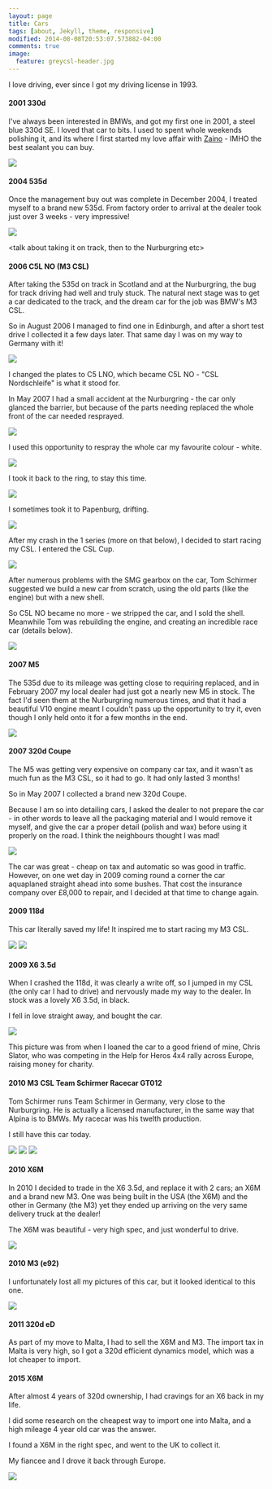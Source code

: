 ```yaml
---
layout: page
title: Cars
tags: [about, Jekyll, theme, responsive]
modified: 2014-08-08T20:53:07.573882-04:00
comments: true
image:
  feature: greycsl-header.jpg
---
```

I love driving, ever since I got my driving license in 1993. 

#### 2001 330d
I've always been interested in BMWs, and got my first one in 2001, a steel blue 330d SE. I loved that car to bits.
I used to spent whole weekends polishing it, and its where I first started my love affair with [Zaino](https://www.zainostore.com) - IMHO the best sealant you can buy.

<img src="/images/DSC00669.jpg">

#### 2004 535d
Once the management buy out was complete in December 2004, I treated myself to a brand new 535d. From factory order to arrival at the dealer took just over 3 weeks - very impressive!

<img src="/images/IMG_0982.jpg">

<talk about taking it on track, then to the Nurburgring etc>

#### 2006 C5L NO (M3 CSL)

After taking the 535d on track in Scotland and at the Nurburgring, the bug for track driving had well and truly stuck. The natural next stage was
to get a car dedicated to the track, and the dream car for the job was BMW's M3 CSL.

So in August 2006 I managed to find one in Edinburgh, and after a short test drive I collected it a few days later. That same day I was on my way to Germany with it!

<img src="/images/IMG_1685_800.jpg">

I changed the plates to C5 LNO, which became C5L NO - "CSL Nordschleife" is what it stood for.

In May 2007 I had a small accident at the Nurburgring - the car only glanced the barrier, but because of the parts needing replaced the whole front of the car needed resprayed.

<img src="/images/IMG_2820.jpg">

I used this opportunity to respray the whole car my favourite colour - white.

<img src="/images/IMG_2903.jpg">

I took it back to the ring, to stay this time.

<img src="/images/NLP_3595-2.jpg">

I sometimes took it to Papenburg, drifting.

<img src="/images/PA9_1159R.jpg">

After my crash in the 1 series (more on that below), I decided to start racing my CSL. I entered the CSL Cup.

<img src="/images/whitecsl1.jpg">

After numerous problems with the SMG gearbox on the car, Tom Schirmer suggested we build a new car from scratch, using the old parts (like the engine) but with a new shell.

So C5L NO became no more - we stripped the car, and I sold the shell. Meanwhile Tom was rebuilding the engine, and creating an incredible race car (details below).

<img src="/images/1024_IMG_4459.jpg">

#### 2007 M5
The 535d due to its mileage was getting close to requiring replaced, and in February 2007 my local dealer had just got a nearly new M5 in stock. The fact I'd seen them at the Nurburgring numerous times, 
and that it had a beautiful V10 engine meant I couldn't pass up the opportunity to try it, even though I only held onto it for a few months in the end.

<img src="/images/VQ5P0604.jpg">

#### 2007 320d Coupe
The M5 was getting very expensive on company car tax, and it wasn't as much fun as the M3 CSL, so it had to go. It had only lasted 3 months!

So in May 2007 I collected a brand new 320d Coupe. 

Because I am so into detailing cars, I asked the dealer to not prepare the car - in other words to leave all the packaging material and I would remove it myself, and give the car a proper detail (polish and wax)
before using it properly on the road. I think the neighbours thought I was mad!

<img src="/images/VQ5P0622.jpg">

The car was great - cheap on tax and automatic so was good in traffic. However, on one wet day in 2009 coming round a corner the car aquaplaned straight ahead into some bushes. That cost the insurance company
over £8,000 to repair, and I decided at that time to change again.

#### 2009 118d
This car literally saved my life! It inspired me to start racing my M3 CSL.

<img src="/images/1series.jpg">

<img src="/images/1series2.jpg">

#### 2009 X6 3.5d
When I crashed the 118d, it was clearly a write off, so I jumped in my CSL (the only car I had to drive) and nervously made my way to the dealer. In stock was a lovely X6 3.5d, in black.

I fell in love straight away, and bought the car.

<img src="/images/IMG_0459.jpg">

This picture was from when I loaned the car to a good friend of mine, Chris Slator, who was competing in the Help for Heros 4x4 rally across Europe, raising money for charity.

#### 2010 M3 CSL Team Schirmer Racecar GT012
Tom Schirmer runs Team Schirmer in Germany, very close to the Nurburgring. He is actually a licensed manufacturer, in the same way that Alpina is to BMWs. My racecar was his twelth production.

I still have this car today.

<img src="/images/IMG_4804.jpg">

<img src="/images/greycsl1.jpg">

<img src="/images/greycsl2.jpg">

#### 2010 X6M
In 2010 I decided to trade in the X6 3.5d, and replace it with 2 cars; an X6M and a brand new M3. One was being built in the USA (the X6M) and the other in Germany (the M3) yet they ended
up arriving on the very same delivery truck at the dealer!

The X6M was beautiful - very high spec, and just wonderful to drive.

<img src="/images/VQ5P4954.jpg">

#### 2010 M3 (e92)

I unfortunately lost all my pictures of this car, but it looked identical to this one.

<img src="/images/e92m31.jpg">

#### 2011 320d eD
As part of my move to Malta, I had to sell the X6M and M3. The import tax in Malta is very high, so I got a 320d efficient dynamics model, which was a lot cheaper to import.


#### 2015 X6M
After almost 4 years of 320d ownership, I had cravings for an X6 back in my life.

I did some research on the cheapest way to import one into Malta, and a high mileage 4 year old car was the answer.

I found a X6M in the right spec, and went to the UK to collect it.

My fiancee and I drove it back through Europe.

<img src="/images/x6m-malta.jpg">
